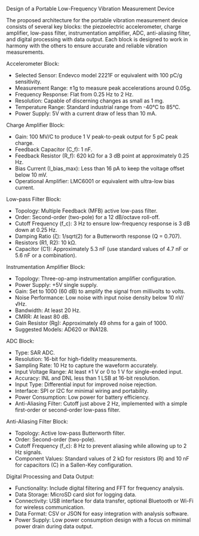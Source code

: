 Design of a Portable Low-Frequency Vibration Measurement Device

The proposed architecture for the portable vibration measurement device consists of several key blocks: the piezoelectric accelerometer, charge amplifier, low-pass filter, instrumentation amplifier, ADC, anti-aliasing filter, and digital processing with data output. Each block is designed to work in harmony with the others to ensure accurate and reliable vibration measurements.

Accelerometer Block:
- Selected Sensor: Endevco model 2221F or equivalent with 100 pC/g sensitivity.
- Measurement Range: ±1g to measure peak accelerations around 0.05g.
- Frequency Response: Flat from 0.25 Hz to 2 Hz.
- Resolution: Capable of discerning changes as small as 1 mg.
- Temperature Range: Standard industrial range from -40°C to 85°C.
- Power Supply: 5V with a current draw of less than 10 mA.

Charge Amplifier Block:
- Gain: 100 MV/C to produce 1 V peak-to-peak output for 5 pC peak charge.
- Feedback Capacitor (C_f): 1 nF.
- Feedback Resistor (R_f): 620 kΩ for a 3 dB point at approximately 0.25 Hz.
- Bias Current (I_bias_max): Less than 16 pA to keep the voltage offset below 10 mV.
- Operational Amplifier: LMC6001 or equivalent with ultra-low bias current.

Low-pass Filter Block:
- Topology: Multiple Feedback (MFB) active low-pass filter.
- Order: Second-order (two-pole) for a 12 dB/octave roll-off.
- Cutoff Frequency (f_c): 3 Hz to ensure low-frequency response is 3 dB down at 0.25 Hz.
- Damping Ratio (ζ): 1/sqrt(2) for a Butterworth response (Q = 0.707).
- Resistors (R1, R2): 10 kΩ.
- Capacitor (C1): Approximately 5.3 nF (use standard values of 4.7 nF or 5.6 nF or a combination).

Instrumentation Amplifier Block:
- Topology: Three-op-amp instrumentation amplifier configuration.
- Power Supply: +5V single supply.
- Gain: Set to 1000 (60 dB) to amplify the signal from millivolts to volts.
- Noise Performance: Low noise with input noise density below 10 nV/√Hz.
- Bandwidth: At least 20 Hz.
- CMRR: At least 80 dB.
- Gain Resistor (Rg): Approximately 49 ohms for a gain of 1000.
- Suggested Models: AD620 or INA128.

ADC Block:
- Type: SAR ADC.
- Resolution: 16-bit for high-fidelity measurements.
- Sampling Rate: 10 Hz to capture the waveform accurately.
- Input Voltage Range: At least ±1 V or 0 to 1 V for single-ended input.
- Accuracy: INL and DNL less than 1 LSB at 16-bit resolution.
- Input Type: Differential input for improved noise rejection.
- Interface: SPI or I2C for minimal wiring and portability.
- Power Consumption: Low power for battery efficiency.
- Anti-Aliasing Filter: Cutoff just above 2 Hz, implemented with a simple first-order or second-order low-pass filter.

Anti-Aliasing Filter Block:
- Topology: Active low-pass Butterworth filter.
- Order: Second-order (two-pole).
- Cutoff Frequency (f_c): 8 Hz to prevent aliasing while allowing up to 2 Hz signals.
- Component Values: Standard values of 2 kΩ for resistors (R) and 10 nF for capacitors (C) in a Sallen-Key configuration.

Digital Processing and Data Output:
- Functionality: Include digital filtering and FFT for frequency analysis.
- Data Storage: MicroSD card slot for logging data.
- Connectivity: USB interface for data transfer, optional Bluetooth or Wi-Fi for wireless communication.
- Data Format: CSV or JSON for easy integration with analysis software.
- Power Supply: Low power consumption design with a focus on minimal power drain during data output.